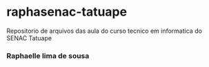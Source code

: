 # raphasenac-tatuape
Repositorio de arquivos das aula do curso tecnico em informatica do SENAC Tatuape

### Raphaelle lima de sousa
